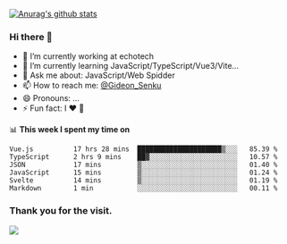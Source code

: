 [![Anurag's github stats](https://github-readme-stats.vercel.app/api?username=gideonsenku)](https://github.com/anuraghazra/github-readme-stats)
### Hi there 👋
- 🔭 I’m currently working at echotech
- 🌱 I’m currently learning JavaScript/TypeScript/Vue3/Vite...
- 💬 Ask me about: JavaScript/Web Spidder 
- 📫 How to reach me: [@Gideon_Senku](https://t.me/Gideon_Senku)
- 😄 Pronouns: ...
- ⚡ Fun fact: I ❤️ 🎵

📊 **This week I spent my time on**
<!--START_SECTION:waka-->

```text
Vue.js          17 hrs 28 mins  █████████████████████▒░░░   85.39 %
TypeScript      2 hrs 9 mins    ██▓░░░░░░░░░░░░░░░░░░░░░░   10.57 %
JSON            17 mins         ▒░░░░░░░░░░░░░░░░░░░░░░░░   01.40 %
JavaScript      15 mins         ▒░░░░░░░░░░░░░░░░░░░░░░░░   01.24 %
Svelte          14 mins         ▒░░░░░░░░░░░░░░░░░░░░░░░░   01.19 %
Markdown        1 min           ░░░░░░░░░░░░░░░░░░░░░░░░░   00.11 %
```

<!--END_SECTION:waka-->


### Thank you for the visit.
![](http://profile-counter.glitch.me/gideonsenku/count.svg)
<!--
**GideonSenku/GideonSenku** is a ✨ _special_ ✨ repository because its `README.md` (this file) appears on your GitHub profile.

Here are some ideas to get you started:

- 🔭 I’m currently working on ...
- 🌱 I’m currently learning ...
- 👯 I’m looking to collaborate on ...
- 🤔 I’m looking for help with ...
- 💬 Ask me about ...
- 📫 How to reach me: ...
- 😄 Pronouns: ...
- ⚡ Fun fact: ...
-->
